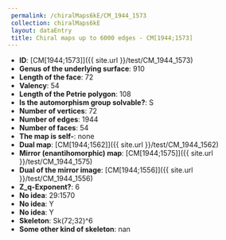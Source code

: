 ```yaml
--- 
 permalink: /chiralMaps6kE/CM_1944_1573 
 collection: chiralMaps6kE
 layout: dataEntry
 title: Chiral maps up to 6000 edges - CM[1944;1573]
---
```


- **ID**: [CM[1944;1573]]({{ site.url }}/test/CM_1944_1573)
- **Genus of the underlying surface**: 910
- **Length of the face**: 72
- **Valency**: 54
- **Length of the Petrie polygon**: 108
- **Is the automorphism group solvable?**: S
- **Number of vertices**: 72
- **Number of edges**: 1944
- **Number of faces**: 54
- **The map is self-**: none
- **Dual map**: [CM[1944;1562]]({{ site.url }}/test/CM_1944_1562)
- **Mirror (enantihomorphic) map**: [CM[1944;1575]]({{ site.url }}/test/CM_1944_1575)
- **Dual of the mirror image**: [CM[1944;1556]]({{ site.url }}/test/CM_1944_1556)
- **Z_q-Exponent?**: 6
- **No idea**:  29:1570
- **No idea**: Y
- **No idea**: Y
- **Skeleton**: Sk(72;32)^6
- **Some other kind of skeleton**: nan
